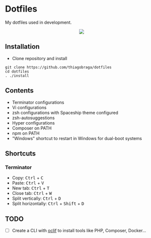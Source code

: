 # Dotfiles

My dotfiles used in development.  

<p align="center">
  <img src="https://i.imgur.com/N5OuLtb.png" />
</p>

## Installation

- Clone repository and install

```
git clone https://github.com/thiagobraga/dotfiles
cd dotfiles
. ./install
```

## Contents

- Terminator configurations
- Vi configurations
- zsh configurations with Spaceship theme configured
- zsh-autosuggestions
- Hyper configurations
- Composer on PATH
- npm on PATH
- "Windows" shortcut to restart in Windows for dual-boot systems

## Shortcuts

### Terminator

- Copy: <kbd>Ctrl</kbd> + <kbd>C</kbd>
- Paste: <kbd>Ctrl</kbd> + <kbd>V</kbd>
- New tab: <kbd>Ctrl</kbd> + <kbd>T</kbd>
- Close tab: <kbd>Ctrl</kbd> + <kbd>W</kbd>
- Split vertically: <kbd>Ctrl</kbd> + <kbd>D</kbd>
- Split horizontally: <kbd>Ctrl</kbd> + <kbd>Shift</kbd> + <kbd>D</kbd>

## TODO

- [ ] Create a CLI with [oclif](https://oclif.io/) to install tools like PHP, Composer, Docker...
